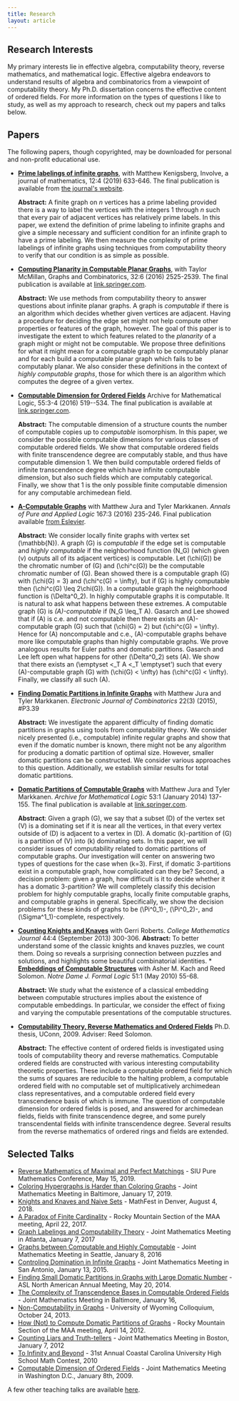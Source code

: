 ```yaml
---
title: Research
layout: article
---
```


## Research Interests

My primary interests lie in effective algebra, computability theory, reverse mathematics, and mathematical logic.
Effective algebra endeavors to understand results of algebra and combinatorics from a viewpoint of computability theory.
My Ph.D. dissertation concerns the effective content of ordered fields. For more information on the types of questions I
like to study, as well as my approach to research, check out my papers and talks below.

## Papers

The following papers, though copyrighted, may be downloaded for personal and non-profit educational use.

* **[Prime labelings of infinite graphs](/papers/PrimeLabelings-preprint.pdf)**, with Matthew Kenigsberg,
Involve, a journal of mathematics, 12:4 (2019) 633-646\. The final publication is available from
[the journal's website](https://msp.org/involve/2019/12-4/p06.xhtml).

  **Abstract:** A finite graph on $n$ vertices has a prime labeling provided there is a way to label the vertices with the integers 1 through $n$ such that every pair of adjacent vertices has relatively prime labels.  In this paper, we extend the definition of prime labeling to infinite graphs and give a simple necessary and sufficient condition for an infinite graph to have a prime labeling.  We then measure the complexity of prime labelings of infinite graphs using techniques from computability theory to verify that our condition is as simple as possible.

* **[Computing Planarity in Computable Planar Graphs](/papers/ComputablePlanarGraphs.pdf)**, with Taylor McMillan,
Graphs and Combinatorics, 32:6 (2016) 2525-2539\. The final publication is available at
[link.springer.com](http://link.springer.com/article/10.1007/s00373-016-1725-8).

  **Abstract:** We use methods from computability theory to answer questions about infinite planar graphs. A graph is
_computable_ if there is an algorithm which decides whether given vertices are adjacent. Having a procedure for deciding
the edge set might not help compute other properties or features of the graph, however. The goal of this paper is to
investigate the extent to which features related to the _planarity_ of a graph might or might not be computable. We
propose three definitions for what it might mean for a computable graph to be computably planar and for each build a
computable planar graph which fails to be computably planar. We also consider these definitions in the context of
_highly computable graphs_, those for which there is an algorithm which computes the degree of a given vertex.

* **[Computable Dimension for Ordered Fields](/papers/OrderedFields-preprint.pdf)** Archive for Mathematical Logic,
55:3-4 (2016) 519--534\. The final publication is available at
[link.springer.com](http://link.springer.com/article/10.1007/s00153-016-0478-7).

  **Abstract:** The computable dimension of a structure counts the number of computable copies up to _computable_
isomorphism. In this paper, we consider the possible computable dimensions for various classes of computable ordered
fields. We show that computable ordered fields with finite transcendence degree are computably stable, and thus have
computable dimension 1\. We then build computable ordered fields of infinite transcendence degree which have infinite
computable dimension, but also such fields which are computably categorical. Finally, we show that 1 is the only
possible finite computable dimension for any computable archimedean field.

* **[A-Computable Graphs](/papers/AComputableGraphs.pdf)** with Matthew Jura and Tyler Markkanen. _Annals of Pure and
Applied Logic_ 167:3 (2016) 235-246\. Final publication available [from
Eslevier](http://dx.doi.org/10.1016/j.apal.2015.11.003).

  **Abstract:** We consider locally finite graphs with vertex set \(\mathbb{N}\). A graph \(G\) is _computable_ if the
edge set is computable and _highly computable_ if the neighborhood function \(N_G\) (which given \(v\) outputs all of
its adjacent vertices) is computable. Let \(\chi(G)\) be the chromatic number of \(G\) and \(\chi^c(G)\) be the
computable chromatic number of \(G\). Bean showed there is a computable graph \(G\) with \(\chi(G) = 3\) and \(\chi^c(G)
= \infty\), but if \(G\) is highly computable then \(\chi^c(G) \leq 2\chi(G)\).
In a computable graph the neighborhood function is \(\Delta^0_2\). In highly computable graphs it is computable. It is
natural to ask what happens between these extremes. A computable graph \(G\) is _\(A\)-computable_ if \(N_G \leq_T A\).
Gasarch and Lee showed that if \(A\) is c.e. and not computable then there exists an \(A\)-computable graph \(G\) such
that \(\chi(G) = 2\) but \(\chi^c(G) = \infty\). Hence for \(A\) noncomputable and c.e., \(A\)-computable graphs behave
more like computable graphs than highly computable graphs. We prove analogous results for Euler paths and domatic
partitions. Gasarch and Lee left open what happens for other \(\Delta^0_2\) sets \(A\). We show that there exists an
\(\emptyset <_T A <_T \emptyset'\) such that every \(A\)-computable graph \(G\) with \(\chi(G) < \infty\) has
  \(\chi^c(G) < \infty\). Finally, we classify all such \(A\). 
  
* **[Finding Domatic Partitions in Infinite Graphs](http://www.combinatorics.org/ojs/index.php/eljc/article/view/5089)** with Matthew Jura and Tyler Markkanen.
  _Electronic Journal of Combinatorics_ 22(3) (2015), #P3.39 
  
  **Abstract:** We investigate the apparent difficulty of
  finding domatic partitions in graphs using tools from computability theory. We consider nicely presented (i.e.,
  computable) infinite regular graphs and show that even if the domatic number is known, there might not be any
  algorithm for producing a domatic partition of optimal size. However, smaller domatic partitions can be constructed.
  We consider various approaches to this question. Additionally, we establish similar results for total domatic
  partitions. 
  
* **[Domatic Partitions of Computable Graphs](/papers/DPCG_preprint.pdf)** with Matthew Jura and Tyler
  Markkanen. _Archive for Mathematical Logic_ 53:1 (January 2014) 137-155\. The final publication is available at
  [link.springer.com](http://link.springer.com/article/10.1007%2Fs00153-013-0359-2). 
  
  **Abstract**: Given a graph \(G\),
  we say that a subset \(D\) of the vertex set \(V\) is a dominating set if it is near all the vertices, in that every
  vertex outside of \(D\) is adjacent to a vertex in \(D\). A domatic \(k\)-partition of \(G\) is a partition of \(V\)
  into \(k\) dominating sets. In this paper, we will consider issues of computability related to domatic partitions of
  computable graphs. Our investigation will center on answering two types of questions for the case when \(k=3\). First,
  if domatic 3-partitions exist in a computable graph, how complicated can they be? Second, a decision problem: given a
  graph, how difficult is it to decide whether it has a domatic 3-partition? We will completely classify this decision
  problem for highly computable graphs, locally finite computable graphs, and computable graphs in general.
  Specifically, we show the decision problems for these kinds of graphs to be \(\Pi^0_1\)-, \(\Pi^0_2\)-, and
  \(\Sigma^1_1\)-complete, respectively. 
  
* [**Counting Knights and Knaves**](/papers/CountingKnightsKnaves.pdf) with
  Gerri Roberts. _College Mathematics Journal_ 44:4 (September 2013) 300-306. **Abstract:** To better understand some of
  the classic knights and knaves puzzles, we count them. Doing so reveals a surprising connection between puzzles and
  solutions, and highlights some beautiful combinatorial identities. * [**Embeddings of Computable
  Structures**](/papers/structures.pdf) with Asher M. Kach and Reed Solomon. _Notre Dame J. Formal Logic_ 51:1 (May
  2010) 55-68.
  
  **Abstract:** We study what the existence of a classical embedding between computable structures implies
  about the existence of computable embeddings. In particular, we consider the effect of fixing and varying the
  computable presentations of the computable structures. 
  
* [**Computability Theory, Reverse Mathematics and Ordered Fields**](/papers/thesis.pdf) Ph.D. thesis, UConn, 2009\. Adviser: Reed Solomon. 
  
  **Abstract:** The effective content
  of ordered fields is investigated using tools of computability theory and reverse mathematics. Computable ordered
  fields are constructed with various interesting computability theoretic properties. These include a computable ordered
  field for which the sums of squares are reducible to the halting problem, a computable ordered field with no
  computable set of multiplicatively archimedean class representatives, and a computable ordered field every
  transcendence basis of which is immune. The question of computable dimension for ordered fields is posed, and answered
  for archimedean fields, fields with finite transcendence degree, and some purely transcendental fields with infinite
  transcendence degree. Several results from the reverse mathematics of ordered rings and fields are extended. 
  
## Selected Talks 
  
* [Reverse Mathematics of Maximal and Perfect Matchings](/talks/siu2019-maximal-matchings.pdf) - SIU Pure Mathematics Conference, May 15, 2019.
* [Coloring Hypergraphs is Harder than Coloring Graphs](/talks/jmm2019-hypergraphs.pdf) - Joint Mathematics Meeting in Baltimore, January 17, 2019.
* [Knights and Knaves and Naive Sets](/talks/mathfest2018.pdf) - MathFest in Denver, August 4, 2018. 
* [A Paradox of Finite Cardinality](/talks/maa-rms2017.pdf) - Rocky Mountain Section of the MAA meeting, April 22, 2017.
* [Graph Labelings and Computability Theory](/talks/jmm2017talk.pdf) - Joint Mathematics Meeting in Atlanta, January
7, 2017 
* [Graphs between Computable and Highly Computable](/talks/jmm2016talk.pdf) - Joint Mathematics Meeting in Seattle, January 8, 2016 
* [Controling Domination in Infinite Graphs](/talks/jmm2015talk.pdf) - Joint Mathematics Meeting in San Antonio, January 13, 2015. 
* [Finding Small Domatic Partitions in Graphs with Large Domatic Number](/talks/asl2014talk.pdf) - ASL North American Annual Meeting, May 20, 2014. 
* [The Complexity of Transcendence Bases in Computable Ordered Fields](/talks/jmm2014talk.pdf) - Joint Mathematics Meeting in Baltimore, January 16,
* [Non-Computability in Graphs](/talks/UW2013talk.pdf) - University of Wyoming Colloquium, October 24, 2013. 
* [How (Not) to Compute Domatic Partitions of Graphs](/talks/maa-rms2012talk.pdf) - Rocky Mountain Section of the MAA meeting, April 14, 2012. 
* [Counting Liars and Truth-tellers](/talks/jmm2012talk.pdf) - Joint Mathematics Meeting in Boston, January 7, 2012 
* [To Infinity and Beyond](/talks/ccumc2010talk.pdf) - 31st Annual Coastal Carolina University High School Math Contest, 2010 
* [Computable Dimension of Ordered Fields](/talks/jmm2009talk.pdf) - Joint Mathematics Meeting in Washington D.C., January 8th, 2009. 

A few other teaching talks are available
[here](http://discretetext.oscarlevin.com/talks.php).